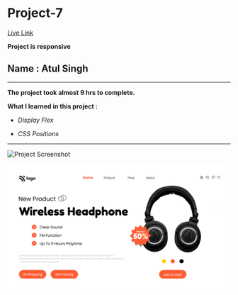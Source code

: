 # Project-7

[Live Link](https://ineuron-live-class-project-7.netlify.app/ "Netlify")

**Project is responsive**

## Name : Atul Singh

---

**The project took almost 9 hrs to complete.**

**What I learned in this project :**

- _Display Flex_

- _CSS Positions_

---

![Project Screenshot](https://img.shields.io/badge/LiveClass-Project--7-violet)

![LCO](./7.png)
